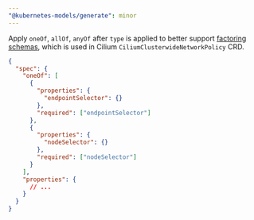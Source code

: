 ```yaml
---
"@kubernetes-models/generate": minor
---
```


Apply `oneOf`, `allOf`, `anyOf` after `type` is applied to better support [factoring schemas](https://json-schema.org/understanding-json-schema/reference/combining.html#factoring-schemas), which is used in Cilium `CiliumClusterwideNetworkPolicy` CRD.

```json
{
  "spec": {
    "oneOf": [
      {
        "properties": {
          "endpointSelector": {}
        },
        "required": ["endpointSelector"]
      },
      {
        "properties": {
          "nodeSelector": {}
        },
        "required": ["nodeSelector"]
      }
    ],
    "properties": {
      // ...
    }
  }
}
```
